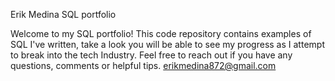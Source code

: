 Erik Medina SQL portfolio


Welcome to my SQL portfolio! This code repository contains examples of SQL I've written, take a look you will be able to 
see my progress as I attempt to break into the tech Industry.
Feel free to reach out if you have any questions, comments or helpful tips.
erikmedina872@gmail.com
